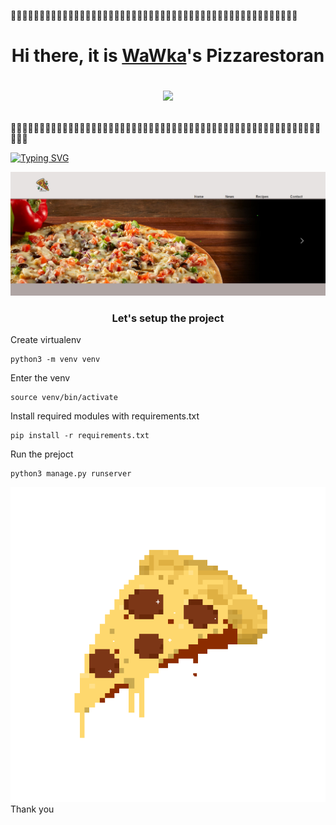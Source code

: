 :pizza::pizza::pizza::pizza::pizza::pizza::pizza::pizza::pizza::pizza::pizza::pizza::pizza::pizza::pizza::pizza::pizza::pizza::pizza::pizza::pizza::pizza::pizza::pizza::pizza::pizza::pizza::pizza::pizza::pizza::pizza::pizza::pizza::pizza::pizza::pizza::pizza::pizza::pizza::pizza::pizza::pizza::pizza::pizza::pizza::pizza::pizza::pizza::pizza::pizza:
<h1 align="center">Hi there, it is <a href="https://piizo.pythonanywhere.com/" target="_blank">WaWka</a>'s Pizzarestoran 
    
<img src="https://github.com/blackcater/blackcater/raw/main/images/Hi.gif" height="32"/></h1>
:pizza::pizza::pizza::pizza::pizza::pizza::pizza::pizza::pizza::pizza::pizza::pizza::pizza::pizza::pizza::pizza::pizza::pizza::pizza::pizza::pizza::pizza::pizza::pizza::pizza::pizza::pizza::pizza::pizza::pizza::pizza::pizza::pizza::pizza::pizza::pizza::pizza::pizza::pizza::pizza::pizza::pizza::pizza::pizza::pizza::pizza::pizza::pizza::pizza::pizza::pizza::pizza::pizza::pizza::pizza::pizza::pizza:


[![Typing SVG](https://readme-typing-svg.herokuapp.com?color=%2336BCF7&lines=/+//+///+////+/////+//////+///////)](https://git.io/typing-svg)</h3>

![Typing PNG](oo.jpg)</h3>
<h3 align="center">Let's setup the project</h3>

Create virtualenv

    python3 -m venv venv

Enter the venv

    source venv/bin/activate

Install required modules with requirements.txt


    pip install -r requirements.txt

Run the prejoct

    python3 manage.py runserver


![Typing PNG](icegif-543.gif)</h3> Thank you
